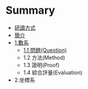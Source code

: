 # Summary

* [研讀方式](yan-du-fang-shi.md)
* [簡介](README.md)
* [1.數系](chapter1.md)
  * [1.1 問題\(Question\)](chapter1/11-wen-984c28-question.md)
  * 1.2 方法\(Method\)
  * 1.3 證明\(Proof\)
  * 1.4 綜合評量\(Evaluation\)
* 2.坐標系

